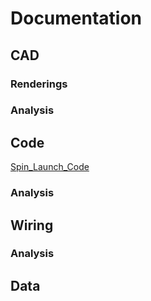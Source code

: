 # Documentation

## CAD

### Renderings

### Analysis

## Code

[Spin_Launch_Code]([https://github.com/honklin/Engineering.py](https://github.com/GDamiani2927/Conklin-Damiani-PITS/blob/main/SpinLaunch.py))

### Analysis

## Wiring

### Analysis

## Data

